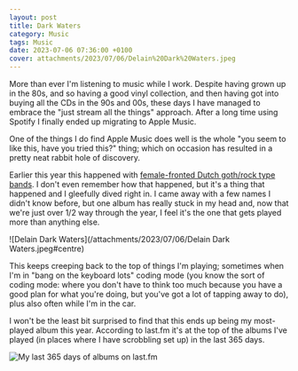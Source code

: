 ```yaml
---
layout: post
title: Dark Waters
category: Music
tags: Music
date: 2023-07-06 07:36:00 +0100
cover: attachments/2023/07/06/Delain%20Dark%20Waters.jpeg
---
```


More than ever I'm listening to music while I work. Despite having grown up
in the 80s, and so having a good vinyl collection, and then having got into
buying all the CDs in the 90s and 00s, these days I have managed to embrace
the "just stream all the things" approach. After a long time using Spotify I
finally ended up migrating to Apple Music.

One of the things I do find Apple Music does well is the whole "you seem to
like this, have you tried this?" thing; which on occasion has resulted in a
pretty neat rabbit hole of discovery.

Earlier this year this happened with [female-fronted Dutch goth/rock type
bands](https://fosstodon.org/@davep/109709660400107128). I don't even
remember how that happened, but it's a thing that happened and I gleefully
dived right in. I came away with a few names I didn't know before, but one
album has really stuck in my head and, now that we're just over 1/2 way
through the year, I feel it's the one that gets played more than anything
else.

![Delain Dark Waters](/attachments/2023/07/06/Delain Dark Waters.jpeg#centre)

This keeps creeping back to the top of things I'm playing; sometimes when
I'm in "bang on the keyboard lots" coding mode (you know the sort of coding
mode: where you don't have to think too much because you have a good plan
for what you're doing, but you've got a lot of tapping away to do), plus
also often while I'm in the car.

I won't be the least bit surprised to find that this ends up being my
most-played album this year. According to last.fm it's at the top of the
albums I've played (in places where I have scrobbling set up) in the last
365 days.

![My last 365 days of albums on last.fm](/attachments/2023/07/06/AlbumsInLast365Days.png#centre)

[//]: # (2023-07-06-dark-waters.md ends here)
